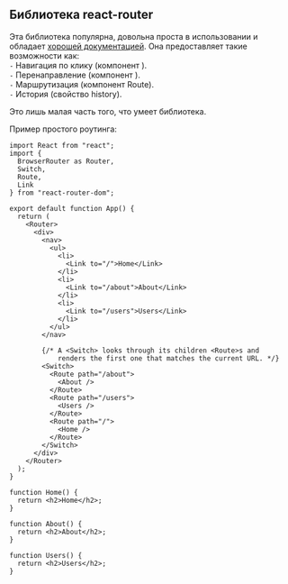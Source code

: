 ## Библиотека react-router
Эта библиотека популярна, довольна проста в использовании и обладает [хорошей документацией](https://v5.reactrouter.com/web/guides/quick-start). Она предоставляет такие возможности как: \
`-` Навигация по клику (компонент <Link>). \
`-` Перенаправление (компонент <Redirect>). \
`-` Маршрутизация (компонент Route). \
`-` История (свойство history).

Это лишь малая часть того, что умеет библиотека. 

Пример простого роутинга:
```
import React from "react";
import {
  BrowserRouter as Router,
  Switch,
  Route,
  Link
} from "react-router-dom";

export default function App() {
  return (
    <Router>
      <div>
        <nav>
          <ul>
            <li>
              <Link to="/">Home</Link>
            </li>
            <li>
              <Link to="/about">About</Link>
            </li>
            <li>
              <Link to="/users">Users</Link>
            </li>
          </ul>
        </nav>

        {/* A <Switch> looks through its children <Route>s and
            renders the first one that matches the current URL. */}
        <Switch>
          <Route path="/about">
            <About />
          </Route>
          <Route path="/users">
            <Users />
          </Route>
          <Route path="/">
            <Home />
          </Route>
        </Switch>
      </div>
    </Router>
  );
}

function Home() {
  return <h2>Home</h2>;
}

function About() {
  return <h2>About</h2>;
}

function Users() {
  return <h2>Users</h2>;
}
```
